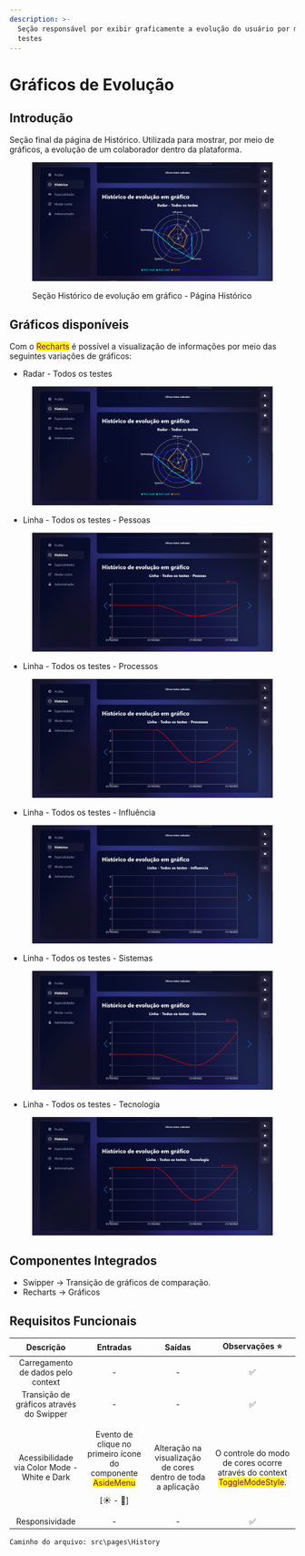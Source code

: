 ```yaml
---
description: >-
  Seção responsável por exibir graficamente a evolução do usuário por meio dos
  testes
---
```


# Gráficos de Evolução

## Introdução

Seção final da página de Histórico. Utilizada para mostrar, por meio de gráficos, a evolução de um colaborador dentro da plataforma.

<figure><img src="../../.gitbook/assets/image (3).png" alt=""><figcaption><p>Seção Histórico de evolução em gráfico - Página Histórico</p></figcaption></figure>

## Gráficos disponíveis

Com o <mark style="color:purple;">Recharts</mark> é possível a visualização de informações por meio das seguintes variações de gráficos:

* Radar - Todos os testes

<figure><img src="../../.gitbook/assets/image (11).png" alt=""><figcaption></figcaption></figure>

* Linha - Todos os testes - Pessoas

<figure><img src="../../.gitbook/assets/image.png" alt=""><figcaption></figcaption></figure>

* Linha - Todos os testes - Processos

<figure><img src="../../.gitbook/assets/image (19).png" alt=""><figcaption></figcaption></figure>

* Linha - Todos os testes - Influência

<figure><img src="../../.gitbook/assets/image (12).png" alt=""><figcaption></figcaption></figure>

* Linha - Todos os testes - Sistemas

<figure><img src="../../.gitbook/assets/image (18).png" alt=""><figcaption></figcaption></figure>

* Linha - Todos os testes - Tecnologia

<figure><img src="../../.gitbook/assets/image (14).png" alt=""><figcaption></figcaption></figure>

## Componentes Integrados

* Swipper -> Transição de gráficos de comparação.
* Recharts -> Gráficos

## Requisitos Funcionais

|                   Descrição                  |                                                       Entradas                                                      |                             Saídas                            |                                               Observações ⭐                                               |
| :------------------------------------------: | :-----------------------------------------------------------------------------------------------------------------: | :-----------------------------------------------------------: | :-------------------------------------------------------------------------------------------------------: |
|      Carregamento de dados pelo context      |                                                          -                                                          |                               -                               |                                                     ✅                                                     |
|   Transição de gráficos através do Swipper   |                                                          -                                                          |                               -                               |                                                     ✅                                                     |
| Acessibilidade via Color Mode - White e Dark | <p>Evento de clique no primeiro ícone do componente <mark style="color:purple;">AsideMenu</mark></p><p>[☀ - 🌙]</p> | Alteração na visualização de cores dentro de toda a aplicação | O controle do modo de cores ocorre através do context <mark style="color:purple;">ToggleModeStyle</mark>. |
|                Responsividade                |                                                          -                                                          |                               -                               |                                                     ✅                                                     |

```
Caminho do arquivo: src\pages\History
```
